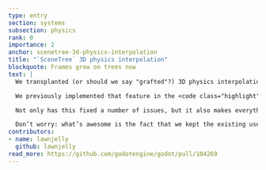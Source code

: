 ```yaml
---
type: entry
section: systems
subsection: physics
rank: 0
importance: 2
anchor: scenetree-3d-physics-interpolation
title: "`SceneTree` 3D physics interpolation"
blockquote: Frames grow on trees now
text: |
  We transplanted (or should we say "grafted"?) 3D physics interpolation to <code class="highlight"><span class="enginetype">SceneTree</span></code>. [Introduced in Godot 4.4](/releases/4.4/#_3D-physics-interpolation), 3D physics interpolation is the concept of making physics-based movement appear fluid even if it’s running slower than the process frame-rate.

  We previously implemented that feature in the <code class="highlight"><span class="enginetype">RenderingServer</span></code>, as the feature is mostly tied to drawing in-between states and it didn’t require changing code handling <code class="highlight"><span class="enginetype">Node</span></code>s. Unfortunately, this caused some issues. Namely, in practice, Godot’s built-in nodes—and custom nodes—often rely on <code class="highlight"><span class="enginetype">Node3D</span></code> transforms for their behavior. Due to technical and performance-related reasons, it proved impossible to query the <code class="highlight"><span class="enginetype">RenderingServer</span></code> for interpolated transforms. We had to move everything to <code class="highlight"><span class="enginetype">SceneTree</span></code> for 3D, where nodes reside.

  Not only has this fixed a number of issues, but it also makes everything conceptually easier for users and maintainers.

  Don’t worry: what’s awesome is the fact that we kept the existing user API even if a lot changed under the hood. So this change shouldn’t break your project!
contributors:
- name: lawnjelly
  github: lawnjelly
read_more: https://github.com/godotengine/godot/pull/104269
---
```

